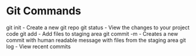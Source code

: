 # Git Commands

git init - Create a new git repo
git status - View the changes to your project code
git add - Add files to staging area
git commit -m - Creates a new commit with human readable 
		message with files from the staging area
git log - View recent commits
